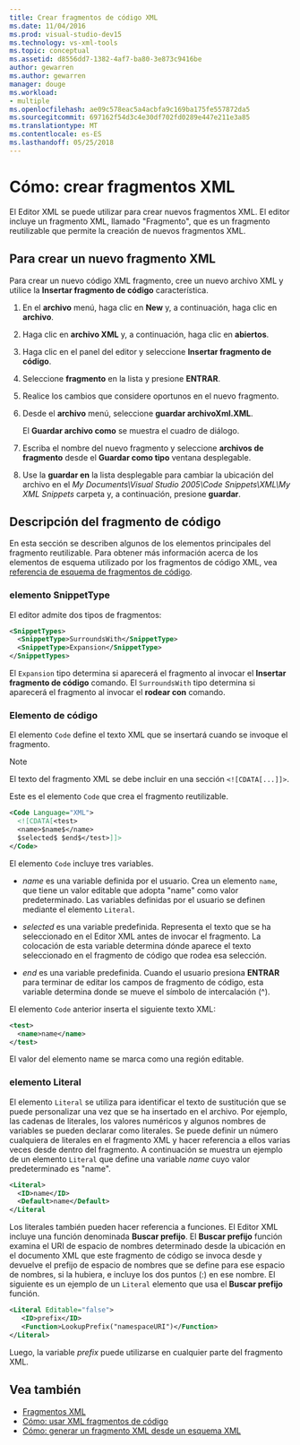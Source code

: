 ```yaml
---
title: Crear fragmentos de código XML
ms.date: 11/04/2016
ms.prod: visual-studio-dev15
ms.technology: vs-xml-tools
ms.topic: conceptual
ms.assetid: d8556dd7-1382-4af7-ba80-3e873c9416be
author: gewarren
ms.author: gewarren
manager: douge
ms.workload:
- multiple
ms.openlocfilehash: ae09c578eac5a4acbfa9c169ba175fe557872da5
ms.sourcegitcommit: 697162f54d3c4e30df702fd0289e447e211e3a85
ms.translationtype: MT
ms.contentlocale: es-ES
ms.lasthandoff: 05/25/2018
---
```

# <a name="how-to-create-xml-snippets"></a>Cómo: crear fragmentos XML

El Editor XML se puede utilizar para crear nuevos fragmentos XML. El editor incluye un fragmento XML, llamado "Fragmento", que es un fragmento reutilizable que permite la creación de nuevos fragmentos XML.

## <a name="to-create-a-new-xml-snippet"></a>Para crear un nuevo fragmento XML

 Para crear un nuevo código XML fragmento, cree un nuevo archivo XML y utilice la **Insertar fragmento de código** característica.

1.  En el **archivo** menú, haga clic en **New** y, a continuación, haga clic en **archivo**.

2.  Haga clic en **archivo XML** y, a continuación, haga clic en **abiertos**.

3.  Haga clic en el panel del editor y seleccione **Insertar fragmento de código**.

4.  Seleccione **fragmento** en la lista y presione **ENTRAR**.

5.  Realice los cambios que considere oportunos en el nuevo fragmento.

6.  Desde el **archivo** menú, seleccione **guardar archivoXml.XML**.

     El **Guardar archivo como** se muestra el cuadro de diálogo.

7.  Escriba el nombre del nuevo fragmento y seleccione **archivos de fragmento** desde el **Guardar como tipo** ventana desplegable.

8.  Use la **guardar en** la lista desplegable para cambiar la ubicación del archivo en el *My Documents\Visual Studio 2005\Code Snippets\XML\My XML Snippets* carpeta y, a continuación, presione **guardar**.

## <a name="snippet-description"></a>Descripción del fragmento de código

 En esta sección se describen algunos de los elementos principales del fragmento reutilizable. Para obtener más información acerca de los elementos de esquema utilizado por los fragmentos de código XML, vea [referencia de esquema de fragmentos de código](../ide/code-snippets-schema-reference.md).

### <a name="snippettype-element"></a>elemento SnippetType

 El editor admite dos tipos de fragmentos:

```xml
<SnippetTypes>
  <SnippetType>SurroundsWith</SnippetType>
  <SnippetType>Expansion</SnippetType>
</SnippetTypes>
```

 El `Expansion` tipo determina si aparecerá el fragmento al invocar el **Insertar fragmento de código** comando. El `SurroundsWith` tipo determina si aparecerá el fragmento al invocar el **rodear con** comando.

### <a name="code-element"></a>Elemento de código

 El elemento `Code` define el texto XML que se insertará cuando se invoque el fragmento.

> [!NOTE]
> El texto del fragmento XML se debe incluir en una sección `<![CDATA[...]]>`.


 Este es el elemento `Code` que crea el fragmento reutilizable.

```xml
<Code Language="XML">
  <![CDATA[<test>
  <name>$name$</name>
  $selected$ $end$</test>]]>
</Code>
```

 El elemento `Code` incluye tres variables.

-   $name$ es una variable definida por el usuario. Crea un elemento `name`, que tiene un valor editable que adopta "name" como valor predeterminado. Las variables definidas por el usuario se definen mediante el elemento `Literal`.

-   $selected$ es una variable predefinida. Representa el texto que se ha seleccionado en el Editor XML antes de invocar el fragmento. La colocación de esta variable determina dónde aparece el texto seleccionado en el fragmento de código que rodea esa selección.

-   $end$ es una variable predefinida. Cuando el usuario presiona **ENTRAR** para terminar de editar los campos de fragmento de código, esta variable determina donde se mueve el símbolo de intercalación (^).

 El elemento `Code` anterior inserta el siguiente texto XML:

```xml
<test>
  <name>name</name>
</test>
```

 El valor del elemento name se marca como una región editable.

### <a name="literal-element"></a>elemento Literal

 El elemento `Literal` se utiliza para identificar el texto de sustitución que se puede personalizar una vez que se ha insertado en el archivo. Por ejemplo, las cadenas de literales, los valores numéricos y algunos nombres de variables se pueden declarar como literales. Se puede definir un número cualquiera de literales en el fragmento XML y hacer referencia a ellos varias veces desde dentro del fragmento. A continuación se muestra un ejemplo de un elemento `Literal` que define una variable $name$ cuyo valor predeterminado es "name".

```xml
<Literal>
  <ID>name</ID>
  <Default>name</Default>
</Literal
```

 Los literales también pueden hacer referencia a funciones. El Editor XML incluye una función denominada **Buscar prefijo**. El **Buscar prefijo** función examina el URI de espacio de nombres determinado desde la ubicación en el documento XML que este fragmento de código se invoca desde y devuelve el prefijo de espacio de nombres que se define para ese espacio de nombres, si la hubiera, e incluye los dos puntos (:) en ese nombre. El siguiente es un ejemplo de un `Literal` elemento que usa el **Buscar prefijo** función.

```xml
<Literal Editable="false">
   <ID>prefix</ID>
   <Function>LookupPrefix("namespaceURI")</Function>
</Literal>
```

 Luego, la variable $prefix$ puede utilizarse en cualquier parte del fragmento XML.

## <a name="see-also"></a>Vea también

- [Fragmentos XML](../xml-tools/xml-snippets.md)
- [Cómo: usar XML fragmentos de código](../xml-tools/how-to-use-xml-snippets.md)
- [Cómo: generar un fragmento XML desde un esquema XML](../xml-tools/how-to-generate-an-xml-snippet-from-an-xml-schema.md)